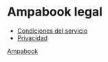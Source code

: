# Ampabook legal

- [Condiciones del servicio](conditions_es.md)
- [Privacidad](privacy_es.md)

[Ampabook](https://ampabook.com)
